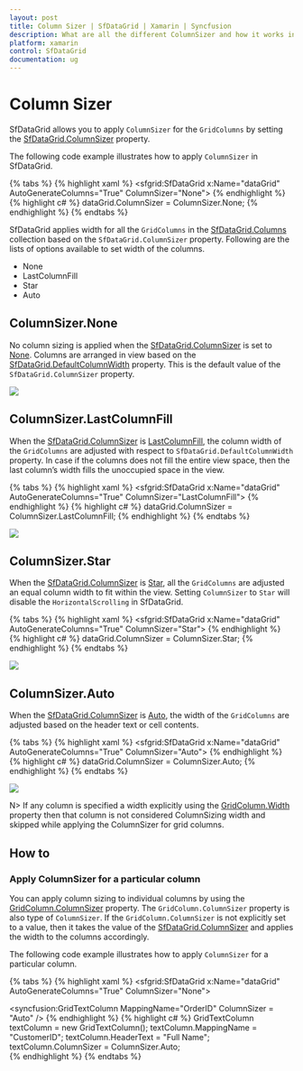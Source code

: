 ```yaml
---
layout: post
title: Column Sizer | SfDataGrid | Xamarin | Syncfusion
description: What are all the different ColumnSizer and how it works in a SfDataGrid.
platform: xamarin
control: SfDataGrid
documentation: ug
---
```


# Column Sizer

SfDataGrid allows you to apply `ColumnSizer` for the `GridColumns` by setting the [SfDataGrid.ColumnSizer](http://help.syncfusion.com/cr/cref_files/xamarin/sfdatagrid/Syncfusion.SfDataGrid.XForms~Syncfusion.SfDataGrid.XForms.SfDataGrid~ColumnSizer.html) property. 

The following code example illustrates how to apply `ColumnSizer` in SfDataGrid.

{% tabs %}
{% highlight xaml %}
<sfgrid:SfDataGrid x:Name="dataGrid"
                   AutoGenerateColumns="True"
                   ColumnSizer="None">
{% endhighlight %}
{% highlight c# %}
dataGrid.ColumnSizer = ColumnSizer.None;
{% endhighlight %}
{% endtabs %}

SfDataGrid applies width for all the `GridColumns` in the [SfDataGrid.Columns](http://help.syncfusion.com/cr/cref_files/xamarin/sfdatagrid/Syncfusion.SfDataGrid.XForms~Syncfusion.SfDataGrid.XForms.SfDataGrid~Columns.html) collection based on the `SfDataGrid.ColumnSizer` property. Following are the lists of options available to set width of the columns.

* None
* LastColumnFill
* Star
* Auto


## ColumnSizer.None

No column sizing is applied when the [SfDataGrid.ColumnSizer](http://help.syncfusion.com/cr/cref_files/xamarin/sfdatagrid/Syncfusion.SfDataGrid.XForms~Syncfusion.SfDataGrid.XForms.SfDataGrid~ColumnSizer.html) is set to [None](http://help.syncfusion.com/cr/cref_files/xamarin/sfdatagrid/Syncfusion.SfDataGrid.XForms~Syncfusion.SfDataGrid.XForms.ColumnSizer.html). Columns are arranged in view based on the [SfDataGrid.DefaultColumnWidth](http://help.syncfusion.com/cr/cref_files/xamarin/sfdatagrid/Syncfusion.SfDataGrid.XForms~Syncfusion.SfDataGrid.XForms.SfDataGrid~DefaultColumnWidth.html) property. This is the default value of the `SfDataGrid.ColumnSizer` property.

![](SfDataGrid_images/ColumnSizer_img1.png)

## ColumnSizer.LastColumnFill

When the [SfDataGrid.ColumnSizer](http://help.syncfusion.com/cr/cref_files/xamarin/sfdatagrid/Syncfusion.SfDataGrid.XForms~Syncfusion.SfDataGrid.XForms.SfDataGrid~ColumnSizer.html) is [LastColumnFill](http://help.syncfusion.com/cr/cref_files/xamarin/sfdatagrid/Syncfusion.SfDataGrid.XForms~Syncfusion.SfDataGrid.XForms.ColumnSizer.html), the column width of the `GridColumns` are adjusted with respect to `SfDataGrid.DefaultColumnWidth` property. In case if the columns does not fill the entire view space, then the last column’s width fills the unoccupied space in the view.

{% tabs %}
{% highlight xaml %}
<sfgrid:SfDataGrid x:Name="dataGrid"
                   AutoGenerateColumns="True"
                   ColumnSizer="LastColumnFill">
{% endhighlight %}
{% highlight c# %}
dataGrid.ColumnSizer = ColumnSizer.LastColumnFill;
{% endhighlight %}
{% endtabs %}

![](SfDataGrid_images/ColumnSizer_img2.png)

## ColumnSizer.Star

When the [SfDataGrid.ColumnSizer](http://help.syncfusion.com/cr/cref_files/xamarin/sfdatagrid/Syncfusion.SfDataGrid.XForms~Syncfusion.SfDataGrid.XForms.SfDataGrid~ColumnSizer.html) is [Star](http://help.syncfusion.com/cr/cref_files/xamarin/sfdatagrid/Syncfusion.SfDataGrid.XForms~Syncfusion.SfDataGrid.XForms.ColumnSizer.html), all the `GridColumns` are adjusted an equal column width to fit within the view. Setting `ColumnSizer` to `Star` will disable the `HorizontalScrolling` in SfDataGrid.

{% tabs %}
{% highlight xaml %}
<sfgrid:SfDataGrid x:Name="dataGrid"
                   AutoGenerateColumns="True"
                   ColumnSizer="Star">
{% endhighlight %}
{% highlight c# %}
dataGrid.ColumnSizer = ColumnSizer.Star;
{% endhighlight %}
{% endtabs %}

![](SfDataGrid_images/ColumnSizer_img3.png)

## ColumnSizer.Auto

When the [SfDataGrid.ColumnSizer](http://help.syncfusion.com/cr/cref_files/xamarin/sfdatagrid/Syncfusion.SfDataGrid.XForms~Syncfusion.SfDataGrid.XForms.SfDataGrid~ColumnSizer.html) is [Auto](http://help.syncfusion.com/cr/cref_files/xamarin/sfdatagrid/Syncfusion.SfDataGrid.XForms~Syncfusion.SfDataGrid.XForms.ColumnSizer.html), the width of the `GridColumns` are adjusted based on the header text or cell contents.

{% tabs %}
{% highlight xaml %}
<sfgrid:SfDataGrid x:Name="dataGrid"
                   AutoGenerateColumns="True"
                   ColumnSizer="Auto">
{% endhighlight %}
{% highlight c# %}
dataGrid.ColumnSizer = ColumnSizer.Auto;
{% endhighlight %}
{% endtabs %}

![](SfDataGrid_images/ColumnSizer_img4.png)

N> If any column is specified a width explicitly using the [GridColumn.Width](http://help.syncfusion.com/cr/cref_files/xamarin/sfdatagrid/Syncfusion.SfDataGrid.XForms~Syncfusion.SfDataGrid.XForms.GridColumn~Width.html) property then that column is not considered ColumnSizing width and skipped while applying the ColumnSizer for grid columns.

## How to 

### Apply ColumnSizer for a particular column

You can apply column sizing to individual columns by using the [GridColumn.ColumnSizer](http://help.syncfusion.com/cr/cref_files/xamarin/sfdatagrid/Syncfusion.SfDataGrid.XForms~Syncfusion.SfDataGrid.XForms.GridColumn~ColumnSizer.html) property. The `GridColumn.ColumnSizer` property is also type of `ColumnSizer`. If the `GridColumn.ColumnSizer` is not explicitly set to a value, then it takes the value of the [SfDataGrid.ColumnSizer](http://help.syncfusion.com/cr/cref_files/xamarin/sfdatagrid/Syncfusion.SfDataGrid.XForms~Syncfusion.SfDataGrid.XForms.SfDataGrid~ColumnSizer.html) and applies the width to the columns accordingly.

The following code example illustrates how to apply `ColumnSizer` for a particular column.

{% tabs %}
{% highlight xaml %}
<sfgrid:SfDataGrid x:Name="dataGrid"
                   AutoGenerateColumns="True"
                   ColumnSizer="None">

<syncfusion:GridTextColumn MappingName="OrderID"
                           ColumnSizer = "Auto" />
{% endhighlight %}
{% highlight c# %}
GridTextColumn textColumn = new GridTextColumn();
textColumn.MappingName = "CustomerID";
textColumn.HeaderText = "Full Name";
textColumn.ColumnSizer = ColumnSizer.Auto;  
{% endhighlight %}
{% endtabs %}
